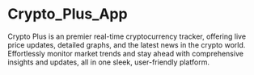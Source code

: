 # Crypto_Plus_App
Crypto Plus is an premier real-time cryptocurrency tracker, offering live price updates, detailed graphs, and the latest news in the crypto world. Effortlessly monitor market trends and stay ahead with comprehensive insights and updates, all in one sleek, user-friendly platform.
